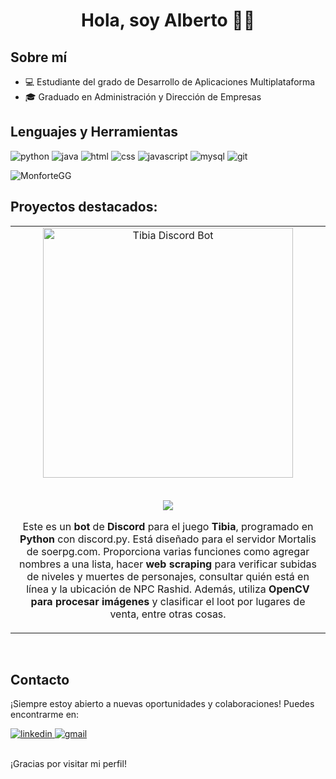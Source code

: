 <div align="center">
<h1 align="center">Hola, soy Alberto 👋🏼</h1>
</div>

## Sobre mí
- 💻 Estudiante del grado de Desarrollo de Aplicaciones Multiplataforma
- 🎓 Graduado en Administración y Dirección de Empresas



## Lenguajes y Herramientas

<img alt="python" src="https://img.shields.io/badge/Python-3776AB?style=for-the-badge&logo=python&logoColor=white" /> <img alt="java" src="https://img.shields.io/badge/Java-ED8B00?style=for-the-badge&logo=java&logoColor=white" /> <img alt="html" src="https://img.shields.io/badge/HTML5-E34F26?style=for-the-badge&logo=html5&logoColor=white" /> <img alt="css" src="https://img.shields.io/badge/CSS3-1572B6?style=for-the-badge&logo=css3&logoColor=white" /> <img alt="javascript" src="https://img.shields.io/badge/JavaScript-F7DF1E?style=for-the-badge&logo=javascript&logoColor=black" /> <img alt="mysql" src="https://img.shields.io/badge/MySQL-00000F?style=for-the-badge&logo=mysql&logoColor=white" /> <img alt="git" src="https://img.shields.io/badge/GIT-E44C30?style=for-the-badge&logo=git&logoColor=white" />
 

<p><img align="center" src="https://github-readme-stats.vercel.app/api/top-langs?username=MonforteGG&show_icons=true&locale=en&layout=compact" alt="MonforteGG" /></p>

## Proyectos destacados:
<table>
<tr>
<td width="50%">
<div align="center">
<a href="https://github.com/MonforteGG/soe-bot" target="_blank"><img src="https://i.imgur.com/edrGlY0.png" width="400" alt="Tibia Discord Bot"></a>
<p>
<br>
<a href="https://github.com/MonforteGG/soe-bot" target="_blank">
<img src="https://img.shields.io/badge/CÓDIGO-ff9?style=for-the-badge&logo=github&logoColor=black">
</a>
</p>
<p>Este es un <strong>bot</strong> de <strong>Discord</strong> para el juego <strong>Tibia</strong>, programado en <strong>Python</strong> con discord.py. Está diseñado para el servidor Mortalis de soerpg.com. Proporciona varias funciones como agregar nombres a una lista, hacer <strong>web scraping</strong> para verificar subidas de niveles y muertes de personajes, consultar quién está en línea y la ubicación de NPC Rashid. Además, utiliza <strong>OpenCV para procesar imágenes</strong> y clasificar el loot por lugares de venta, entre otras cosas.
</p>
</div>
                                                                                      
</td>
</table>


<br>



## Contacto

¡Siempre estoy abierto a nuevas oportunidades y colaboraciones! Puedes encontrarme en:

<a href="https://www.linkedin.com/in/albdiamun/" target="_blank">
    <img alt="linkedin" src="https://img.shields.io/badge/LinkedIn-0077B5?style=for-the-badge&logo=linkedin&logoColor=white" />
</a>
<a href="mailto:albdiamun@gmail.com">
    <img alt="gmail" src="https://img.shields.io/badge/Gmail-D14836?style=for-the-badge&logo=gmail&logoColor=white" />
</a>


<br>
<br>

¡Gracias por visitar mi perfil!
